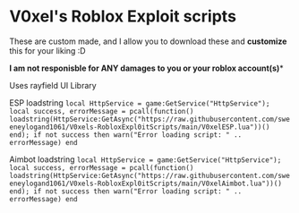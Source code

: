 # V0xel's Roblox Exploit scripts
These are custom made, and I allow you to download these and **customize** this for your liking :D

**I am not responisble for ANY damages to you or your roblox account(s)***

Uses rayfield UI Library

ESP loadstring
```local HttpService = game:GetService("HttpService"); local success, errorMessage = pcall(function() loadstring(HttpService:GetAsync("https://raw.githubusercontent.com/sweeneylogand1061/V0xels-RobloxExpl0itScripts/main/V0xelESP.lua"))() end); if not success then warn("Error loading script: " .. errorMessage) end```

Aimbot loadstring
```local HttpService = game:GetService("HttpService"); local success, errorMessage = pcall(function() loadstring(HttpService:GetAsync("https://raw.githubusercontent.com/sweeneylogand1061/V0xels-RobloxExpl0itScripts/main/V0xelAimbot.lua"))() end); if not success then warn("Error loading script: " .. errorMessage) end```
